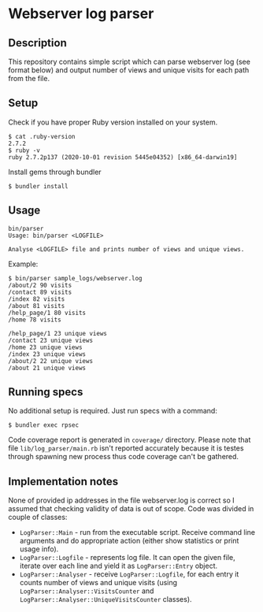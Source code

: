 # Webserver log parser

## Description

This repository contains simple script which can parse webserver log (see format below) and output number of views and unique visits for each path from the file.

## Setup

Check if you have proper Ruby version installed on your system.

```
$ cat .ruby-version
2.7.2
$ ruby -v
ruby 2.7.2p137 (2020-10-01 revision 5445e04352) [x86_64-darwin19]
```

Install gems through bundler

```
$ bundler install
```

## Usage

```
bin/parser
Usage: bin/parser <LOGFILE>

Analyse <LOGFILE> file and prints number of views and unique views.
```

Example:

```
$ bin/parser sample_logs/webserver.log
/about/2 90 visits
/contact 89 visits
/index 82 visits
/about 81 visits
/help_page/1 80 visits
/home 78 visits

/help_page/1 23 unique views
/contact 23 unique views
/home 23 unique views
/index 23 unique views
/about/2 22 unique views
/about 21 unique views
```

## Running specs

No additional setup is required. Just run specs with a command:

```
$ bundler exec rpsec
```

Code coverage report is generated in `coverage/` directory.
Please note that file `lib/log_parser/main.rb` isn't reported accurately because it is testes through spawning new process thus code coverage can't be gathered.

## Implementation notes

None of provided ip addresses in the file webserver.log is correct so I assumed that checking validity of data is out of scope.
Code was divided in couple of classes:

* `LogParser::Main` - run from the executable script. Receive command line arguments and do appropriate action (either show statistics or print usage info).
* `LogParser::Logfile` - represents log file. It can open the given file, iterate over each line and yield it as `LogParser::Entry` object.
* `LogParser::Analyser` - receive `LogParser::Logfile`, for each entry it counts number of views and unique visits (using `LogParser::Analyser::VisitsCounter` and `LogParser::Analyser::UniqueVisitsCounter` classes).
